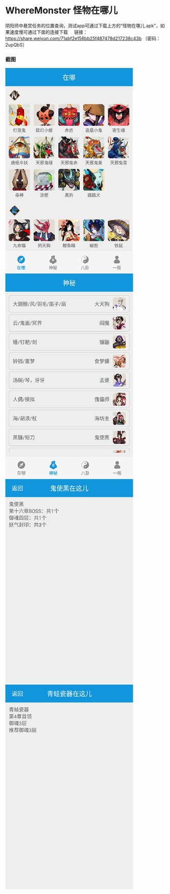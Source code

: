# WhereMonster 怪物在哪儿
阴阳师中悬赏任务的位置查询，测试app可通过下载上方的“怪物在哪儿.apk”，如果速度慢可通过下面的连接下载     
链接：https://share.weiyun.com/71abf2e156bb25f487478d217238c43b （密码：2upQbS）
### 截图
![介绍](/src/images/0.png "怪物在哪儿")    
![介绍](/src/images/1.png "怪物在哪儿")    
![介绍](/src/images/2.png "怪物在哪儿")    
![介绍](/src/images/3.png "怪物在哪儿")    
